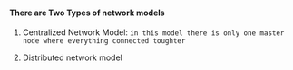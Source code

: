 #### There are Two Types of network models
1. Centralized Network Model:
   `in this model there is only one master node where everything connected toughter`

   
   
   
   
   
2. Distributed network model
